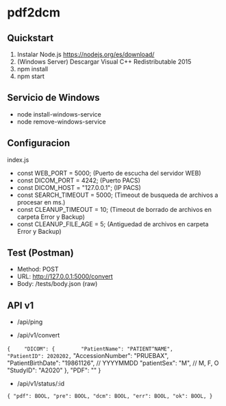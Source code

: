 # pdf2dcm

## Quickstart

1. Instalar Node.js https://nodejs.org/es/download/
2. (Windows Server) Descargar Visual C++ Redistributable 2015
3. npm install
4. npm start

## Servicio de Windows

- node install-windows-service
- node remove-windows-service

## Configuracion

index.js

- const WEB_PORT = 5000; (Puerto de escucha del servidor WEB)
- const DICOM_PORT = 4242; (Puerto PACS)
- const DICOM_HOST = "127.0.0.1"; (IP PACS)
- const SEARCH_TIMEOUT = 5000; (Timeout de busqueda de archivos a procesar en ms.)
- const CLEANUP_TIMEOUT = 10; (Timeout de borrado de archivos en carpeta Error y Backup)
- const CLEANUP_FILE_AGE = 5; (Antiguedad de archivos en carpeta Error y Backup)

## Test (Postman)

- Method: POST
- URL: http://127.0.0.1:5000/convert
- Body: /tests/body.json (raw)

## API v1

- /api/ping

- /api/v1/convert

`{`
`    "DICOM": {`
`        "PatientName": "PATIENT^NAME",`
`        "PatientID": 2020202,`
        "AccessionNumber": "PRUEBAX",
        "PatientBirthDate": "19861126",		// YYYYMMDD
        "patientSex": "M",					// M, F, O
        "StudyID": "A2020"
    },
    "PDF": "<BASE64>"
}

- /api/v1/status/:id

`{
	"pdf": BOOL,
	"pre": BOOL,
	"dcm": BOOL,
	"err": BOOL,
	"ok": BOOL,
}`